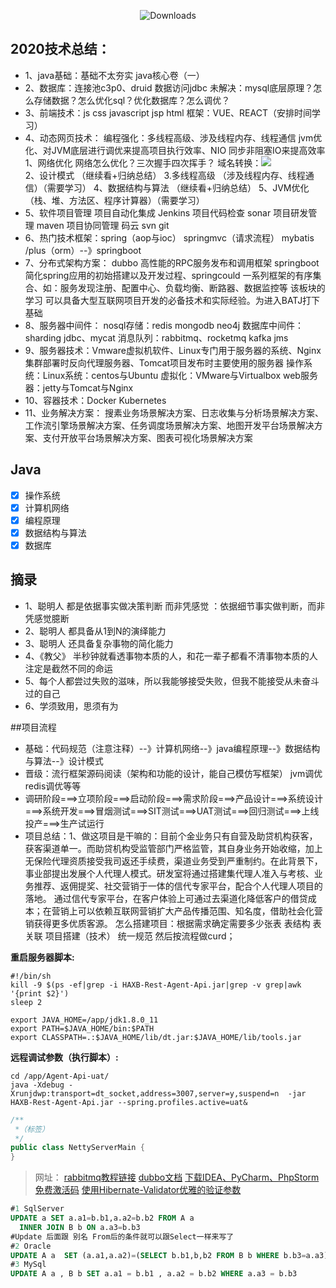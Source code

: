 <p align="center">
    <img src="https://img.shields.io/badge/Spring%20Boot-2.0.4.RELEASE-blue.svg" alt="Downloads">
</p>

## 2020技术总结：
- 1、java基础：基础不太夯实 java核心卷（一）
- 2、数据库：连接池c3p0、druid 数据访问jdbc
   未解决：mysql底层原理？怎么存储数据？怎么优化sql？优化数据库？怎么调优？
- 3、前端技术：js css javascript jsp html 框架：VUE、REACT（安排时间学习）
- 4、动态网页技术：
    编程强化：多线程高级、涉及线程内存、线程通信 jvm优化、对JVM底层进行调优来提高项目执行效率、NIO 同步非阻塞IO来提高效率
    1、网络优化 网络怎么优化？三次握手四次挥手？
        域名转换：<img src="/D:/Workspaces/Haxb-Outsource-Xie/xie-common/target/classes/images"/>  
    2、设计模式 （继续看+归纳总结）
    3.多线程高级 （涉及线程内存、线程通信）（需要学习）
    4、数据结构与算法 （继续看+归纳总结）
    5、JVM优化（栈、堆、方法区、程序计算器）（需要学习）
- 5、软件项目管理 项目自动化集成 Jenkins 项目代码检查 sonar 项目研发管理 maven 项目协同管理 码云 svn git
- 6、热门技术框架：spring（aop与ioc） springmvc（请求流程） mybatis /plus（orm）--》springboot
- 7、分布式架构方案：
    dubbo 高性能的RPC服务发布和调用框架 springboot 简化spring应用的初始搭建以及开发过程、springcould 一系列框架的有序集合、如：服务发现注册、配置中心、负载均衡、断路器、数据监控等
    该板块的学习 可以具备大型互联网项目开发的必备技术和实际经验。为进入BATJ打下基础
- 8、服务器中间件：
    nosql存储：redis mongodb neo4j
    数据库中间件：sharding jdbc、mycat
    消息队列：rabbitmq、rocketmq kafka jms
- 9、服务器技术：Vmware虚拟机软件、Linux专门用于服务器的系统、Nginx集群部署时反向代理服务器、Tomcat项目发布时主要使用的服务器
   操作系统：Linux系统：centos与Ubuntu
          虚拟化：VMware与Virtualbox
          web服务器：jetty与Tomcat与Nginx
- 10、容器技术：Docker Kubernetes
- 11、业务解决方案：
搜素业务场景解决方案、日志收集与分析场景解决方案、工作流引擎场景解决方案、任务调度场景解决方案、地图开发平台场景解决方案、支付开放平台场景解决方案、图表可视化场景解决方案

## Java
- [x] 操作系统
- [x] 计算机网络
- [x] 编程原理
- [x] 数据结构与算法
- [x] 数据库

## 摘录
- 1、聪明人 都是依据事实做决策判断 而非凭感觉 ：依据细节事实做判断，而非凭感觉臆断
- 2、聪明人 都具备从1到N的演绎能力
- 3、聪明人 还具备复杂事物的简化能力
- 4、《教父》 半秒钟就看透事物本质的人，和花一辈子都看不清事物本质的人 注定是截然不同的命运
- 5、每个人都尝过失败的滋味，所以我能够接受失败，但我不能接受从未奋斗过的自己
- 6、学须致用，思须有为

##项目流程
- 基础：代码规范（注意注释）--》计算机网络--》java编程原理--》数据结构与算法--》设计模式
- 晋级：流行框架源码阅读（架构和功能的设计，能自己模仿写框架） jvm调优 redis调优等等
- 调研阶段===>立项阶段===>启动阶段===>需求阶段===>产品设计===>系统设计===>系统开发===>冒烟测试===>SIT测试===>UAT测试===>回归测试===>上线投产===>生产试运行
- 项目总结：1、做这项目是干嘛的：目前个金业务只有自营及助贷机构获客，获客渠道单一。而助贷机构受监管部门严格监管，其自身业务开始收缩，加上无保险代理资质接受我司返还手续费，渠道业务受到严重制约。在此背景下，事业部提出发展个人代理人模式。研发室将通过搭建集代理人准入与考核、业务推荐、返佣提奖、社交营销于一体的信代专家平台，配合个人代理人项目的落地。
          通过信代专家平台，在客户体验上可通过去渠道化降低客户的借贷成本；在营销上可以依赖互联网营销扩大产品传播范围、知名度，借助社会化营销获得更多优质客源。
          怎么搭建项目：根据需求确定需要多少张表 表结构 表关联 项目搭建（技术） 统一规范 然后按流程做curd；

**重启服务器脚本:**
```shell
#!/bin/sh
kill -9 $(ps -ef|grep -i HAXB-Rest-Agent-Api.jar|grep -v grep|awk '{print $2}')
sleep 2

export JAVA_HOME=/app/jdk1.8.0_11
export PATH=$JAVA_HOME/bin:$PATH
export CLASSPATH=.:$JAVA_HOME/lib/dt.jar:$JAVA_HOME/lib/tools.jar
```

**远程调试参数（执行脚本）:**
```shell
cd /app/Agent-Api-uat/
java -Xdebug -Xrunjdwp:transport=dt_socket,address=3007,server=y,suspend=n  -jar HAXB-Rest-Agent-Api.jar --spring.profiles.active=uat&
```

```java
/** 
 *（标签）
 */
public class NettyServerMain {
} 
```

> 网址：
[rabbitmq教程链接](https://blog.csdn.net/hellozpc/article/details/81436980)
[dubbo文档](http://dubbo.apache.org/zh-cn/docs/user/new-features-in-a-glance.html)
[下载IDEA、PyCharm、PhpStorm免费激活码](http://idea.94goo.com/key)
[使用Hibernate-Validator优雅的验证参数](https://blog.csdn.net/qq_32258777/article/details/86743416)


```sql
#1 SqlServer
UPDATE a SET a.a1=b.b1,a.a2=b.b2 FROM A a
  INNER JOIN B b ON a.a3=b.b3
#Update 后面跟 别名 From后的条件就可以跟Select一样来写了
#2 Oracle
UPDATE A a  SET (a.a1,a.a2)=(SELECT b.b1,b,b2 FROM B b WHERE b.b3=a.a3)
#3 MySql
UPDATE A a , B b SET a.a1 = b.b1 , a.a2 = b.b2 WHERE a.a3 = b.b3
```






